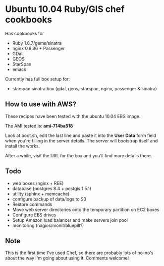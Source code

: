 Ubuntu 10.04 Ruby/GIS chef cookbooks
====================================

Has cookbooks for

* Ruby 1.8.7/gems/sinatra
* nginx 0.8.36 + Passenger
* GDal
* GEOS
* StarSpan
* emacs

Currently has full box setup for:

* starspan sinatra box (gdal, geos, starspan, nginx, passenger & sinatra)

How to use with AWS?
---------------------
These recipes have been tested with the ubuntu 10.04 EBS image. 

The AMI tested is: **ami-714ba518**

Look at boot.sh, edit the last line and paste it into the **User Data** form field when you're filling in the server details. The server will bootstrap itself and install the works.

After a while, visit the URL for the box and you'll find more details there.

Todo
-----

* web boxes (nginx + REE)
* database (postgres 8.4 + postgis 1.5.1)
* utility (sphinx + memcache)
* configure backup of data/logs to S3
* Restore commands
* Move web server directories onto the temporary partition on EC2 boxes
* Configure EBS drives
* Setup Amazon load balancer and make servers join pool
* monitoring (nagios/monit/bluepill?)

Note
-----
This is the first time I've used Chef, so there are probably lots of no-no's about the way I'm going about using it. Comments welcome!